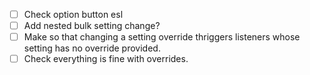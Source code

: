 - [ ] Check option button esl
- [ ] Add nested bulk setting change?
- [ ] Make so that changing a setting override thriggers listeners whose setting has no override provided.
- [ ] Check everything is fine with overrides.
